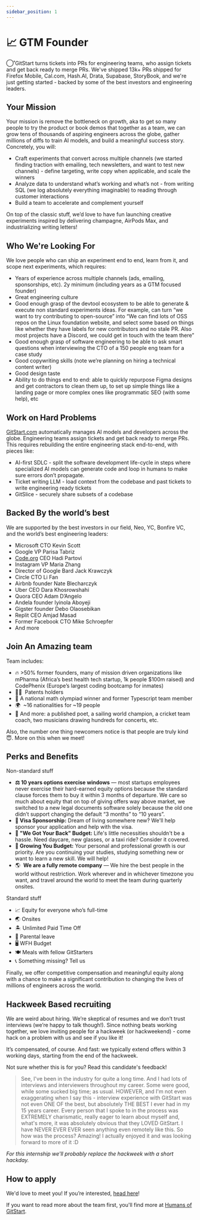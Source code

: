 ```yaml
---
sidebar_position: 1
---
```


# 📈 GTM Founder

◯˚GitStart turns tickets into PRs for engineering teams, who assign tickets and get back ready to merge PRs. We've shipped 13k+ PRs shipped for Firefox Mobile, Cal.com, Hash.AI, Drata, Supabase, StoryBook, and we're just getting started - backed by some of the best investors and engineering leaders.

## Your Mission

Your mission is remove the bottleneck on growth, aka to get so many people to try the product or book demos that together as a team, we can grow tens of thousands of aspiring engineers across the globe, gather millions of diffs to train AI models, and build a meaningful success story. Concretely, you will:

- Craft experiments that convert across multiple channels (we started finding traction with emailing, tech newsletters, and want to test new channels) - define targeting, write copy when applicable, and scale the winners
- Analyze data to understand what’s working and what’s not - from writing SQL (we log absolutely everything imaginable) to reading through customer interactions
- Build a team to accelerate and complement yourself

On top of the classic stuff, we’d love to have fun launching creative experiments inspired by delivering champagne, AirPods Max, and industrializing writing letters!

## Who We're Looking For
We love people who can ship an experiment end to end, learn from it, and scope next experiments, which requires:

- Years of experience across multiple channels (ads, emailing, sponsorships, etc). 2y minimum (including years as a GTM focused founder)
- Great engineering culture
- Good enough grasp of the devtool ecosystem to be able to generate & execute non standard experiments ideas. For example, can turn “we want to try contributing to open-source” into “We can find lots of OSS repos on the Linux foundation website, and select some based on things like whether they have labels for new contributors and no stale PR. Also most projects have a Discord, we could get in touch with the team there”
- Good enough grasp of software engineering to be able to ask smart questions when interviewing the CTO of a 150 people eng team for a case study
- Good copywriting skills (note we’re planning on hiring a technical content writer)
- Good design taste
- Ability to do things end to end: able to quickly repurpose Figma designs and get contractors to clean them up, to set up simple things like a landing page or more complex ones like programmatic SEO (with some help), etc

## Work on Hard Problems

[GitStart.com](http://gitstart.com/) automatically manages AI models and developers across the globe. Engineering teams assign tickets and get back ready to merge PRs. This requires rebuilding the entire engineering stack end-to-end, with pieces like:

- AI-first SDLC - split the software development life-cycle in steps where specialized AI models can generate code and loop in humans to make sure errors don’t propagate.
- Ticket writing LLM - load context from the codebase and past tickets to write engineering ready tickets
- GitSlice - securely share subsets of a codebase

## Backed By the world’s best
We are supported by the best investors in our field, Neo, YC, Bonfire VC, and the world’s best engineering leaders:

- Microsoft CTO Kevin Scott
- Google VP Parisa Tabriz
- [Code.org](http://code.org/) CEO Hadi Partovi
- Instagram VP Maria Zhang
- Director of Google Bard Jack Krawczyk
- Circle CTO Li Fan
- Airbnb founder Nate Blecharczyk
- Uber CEO Dara Khosrowshahi
- Quora CEO Adam D’Angelo
- Andela founder Iyinola Aboyeji
- Gigster founder Debo Olaosebikan
- Replit CEO Amjad Masad
- Former Facebook CTO Mike Schroepfer
- And more

## Join An Amazing team
Team includes:

- 🔥 >50% former founders, many of mission driven organizations like mPharma (Africa’s best health tech startup, 1k people $100m raised) and CodePhenix (Europe’s largest coding bootcamp for inmates)
- 🧑‍🔬  Patents holders
- 🧠 A national math olympiad winner and former Typescript team member
- 🌍  ~16 nationalities for ~19 people
- 🤫 And more: a published poet, a sailing world champion, a cricket team coach, two musicians drawing hundreds for concerts, etc.

Also, the number one thing newcomers notice is that people are truly kind 😇. More on this when we meet!

## Perks and Benefits
Non-standard stuff

- **⚖️ 10 years options exercise windows** — most startups employees never exercise their hard-earned equity options because the standard clause forces them to buy it within 3 months of departure. We care so much about equity that on top of giving offers way above market, we switched to a new legal documents software solely because the old one didn’t support changing the default “3 months” to “10 years”.
- **🛂 Visa Sponsorship:** Dream of living somewhere new? We'll help sponsor your application and help with the visa.
- **👋 "We Got Your Back" Budget:** Life's little necessities shouldn't be a hassle. Need daycare, new glasses, or a taxi ride? Consider it covered.
- **🌱 Growing You Budget:** Your personal and professional growth is our priority. Are you continuing your studies, studying something new or want to learn a new skill. We will help!
- 🌎  **We are a fully remote company** — We hire the best people in the world without restriction. Work wherever and in whichever timezone you want, and travel around the world to meet the team during quarterly onsites.

Standard stuff

- 📈 Equity for everyone who’s full-time
- 🌏 Onsites
- 🏝 Unlimited Paid Time Off
- 🐣 Parental leave
- 🖥️ WFH Budget
- 🍽 Meals with fellow GitStarters
- 📞 Something missing? Tell us

Finally, we offer competitive compensation and meaningful equity along with a chance to make a significant contribution to changing the lives of millions of engineers across the world.

## **Hackweek Based recruiting**

We are weird about hiring. We’re skeptical of resumes and we don’t trust interviews (we’re happy to talk though!). Since nothing beats working together, we love inviting people for a hackweek (or hackweekend) - come hack on a problem with us and see if you like it!

It’s compensated, of course. And fast: we typically extend offers within 3 working days, starting from the end of the hackweek.

Not sure whether this is for you? Read this candidate's feedback!

> See, I've been in the industry for quite a long time. And I had lots of interviews and interviewers throughout my career. Some were good, while some sucked big time; as usual. HOWEVER, and I'm not even exaggerating when I say this - interview experience with GitStart was not even ONE OF the best, but absolutely THE BEST I ever had in my 15 years career. Every person that I spoke to in the process was EXTREMELY charismatic, really eager to learn about myself and, what's more, it was absolutely obvious that they LOVED GitStart. I have NEVER EVER EVER seen anything even remotely like this. So how was the process? Amazing! I actually enjoyed it and was looking forward to more of it :D
>

*For this internship we'll probably replace the hackweek with a short hackday.*

## How to apply

We'd love to meet you! If you’re interested, [head here](https://app.dover.io/apply/482eaf88-623f-4e72-a58d-10c48df103b9/e8fefe44-16b1-4b7a-8f21-f012a2e827cf/?rs=15190316)!


If you want to read more about the team first, you'll find more at [Humans of GitStart](https://humansof.gitstart.com).
